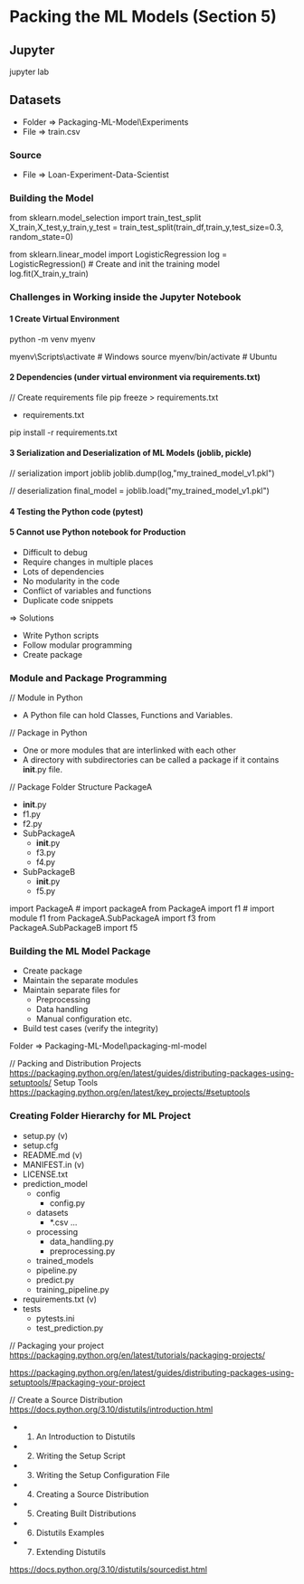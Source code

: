 # Packing the ML Models (Section 5)

## Jupyter
jupyter lab

## Datasets
- Folder => Packaging-ML-Model\Experiments
- File => train.csv

### Source
- File => Loan-Experiment-Data-Scientist

### Building the Model
from sklearn.model_selection import train_test_split
X_train,X_test,y_train,y_test = train_test_split(train_df,train_y,test_size=0.3, random_state=0)

from sklearn.linear_model import LogisticRegression
log = LogisticRegression() # Create and init the training model
log.fit(X_train,y_train)

### Challenges in Working inside the Jupyter Notebook

#### 1 Create Virtual Environment 
python -m venv myenv

myenv\Scripts\activate # Windows
source myenv/bin/activate # Ubuntu

#### 2 Dependencies (under virtual environment via requirements.txt)
// Create requirements file
pip freeze > requirements.txt
- requirements.txt

pip install -r requirements.txt

#### 3 Serialization and Deserialization of ML Models (joblib, pickle)
// serialization
import joblib
joblib.dump(log,"my_trained_model_v1.pkl")

// deserialization
final_model = joblib.load("my_trained_model_v1.pkl")

#### 4 Testing the Python code (pytest)

#### 5 Cannot use Python notebook for Production
- Difficult to debug
- Require changes in multiple places
- Lots of dependencies
- No modularity in the code
- Conflict of variables and functions
- Duplicate code snippets

=> Solutions
- Write Python scripts
- Follow modular programming
- Create package

### Module and Package Programming
// Module in Python
- A Python file can hold Classes, Functions and Variables.

// Package in Python
- One or more modules that are interlinked with each other
- A directory with subdirectories can be called a package if it contains __init__.py file.

// Package Folder Structure
PackageA
 - __init__.py
 - f1.py
 - f2.py
 - SubPackageA
   - __init__.py
   - f3.py
   - f4.py
 - SubPackageB
   - __init__.py
   - f5.py

import PackageA # import packageA
from PackageA import f1 # import module f1
from PackageA.SubPackageA import f3
from PackageA.SubPackageB import f5

### Building the ML Model Package
- Create package
- Maintain the separate modules
- Maintain separate files for 
  - Preprocessing
  - Data handling
  - Manual configuration etc.
- Build test cases (verify the integrity)

Folder => Packaging-ML-Model\packaging-ml-model

// Packing and Distribution Projects
https://packaging.python.org/en/latest/guides/distributing-packages-using-setuptools/
Setup Tools https://packaging.python.org/en/latest/key_projects/#setuptools

### Creating Folder Hierarchy for ML Project
- setup.py (v)
- setup.cfg
- README.md (v)
- MANIFEST.in (v)
- LICENSE.txt
- prediction_model
  - config
    - config.py
  - datasets
    - *.csv ...
  - processing
    - data_handling.py
    - preprocessing.py
  - trained_models
  - pipeline.py
  - predict.py  
  - training_pipeline.py
- requirements.txt (v)
- tests
  - pytests.ini
  - test_prediction.py

// Packaging your project
https://packaging.python.org/en/latest/tutorials/packaging-projects/

https://packaging.python.org/en/latest/guides/distributing-packages-using-setuptools/#packaging-your-project

// Create a Source Distribution
https://docs.python.org/3.10/distutils/introduction.html
- 1. An Introduction to Distutils
- 2. Writing the Setup Script
- 3. Writing the Setup Configuration File
- 4. Creating a Source Distribution
- 5. Creating Built Distributions
- 6. Distutils Examples
- 7. Extending Distutils

https://docs.python.org/3.10/distutils/sourcedist.html
